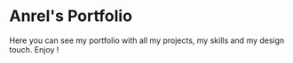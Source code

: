 # Anrel's Portfolio
Here you can see my portfolio with all my projects, my skills and my design touch.
Enjoy !
